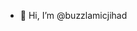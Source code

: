 - 👋 Hi, I’m @buzzlamicjihad

<!---
buzzlamicjihad/buzzlamicjihad is a ✨ special ✨ repository because its `README.md` (this file) appears on your GitHub profile.
You can click the Preview link to take a look at your changes.
--->
